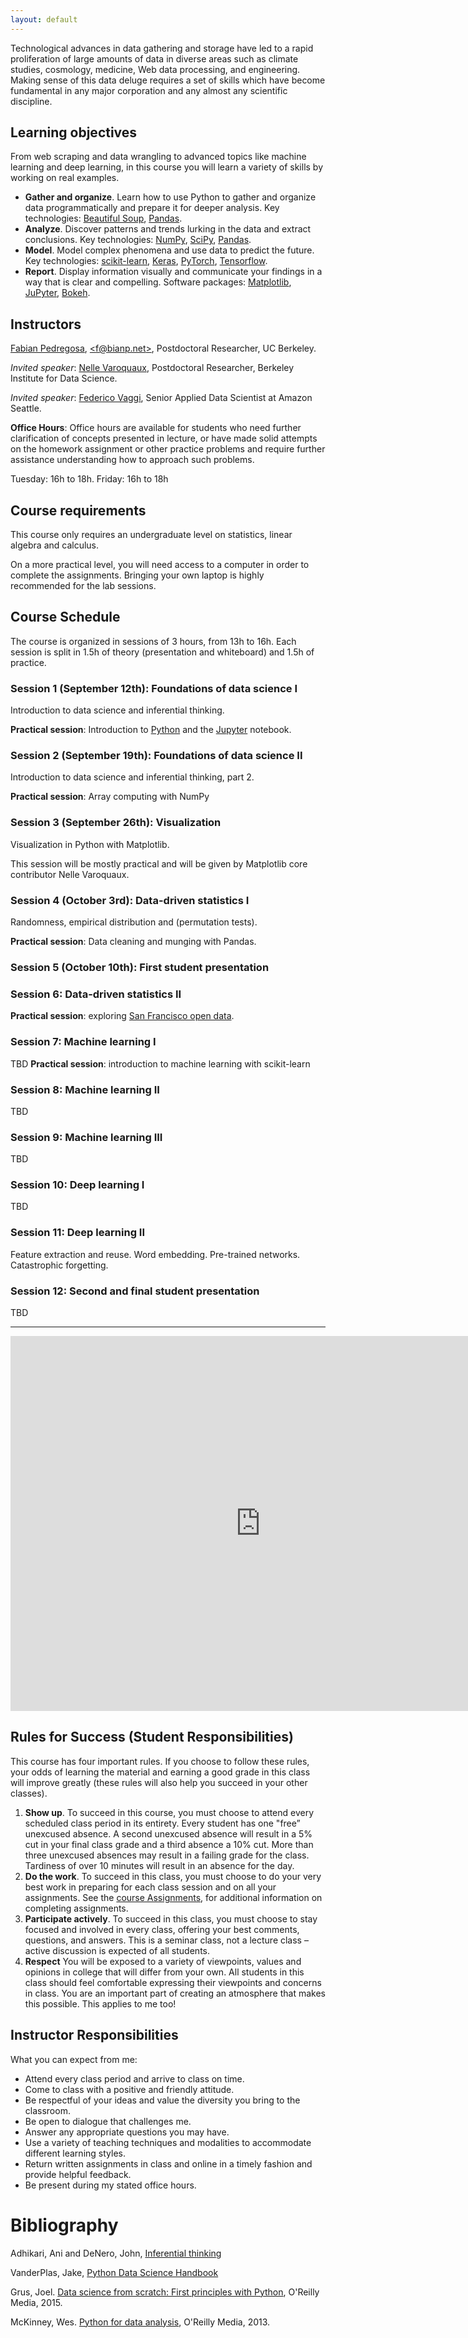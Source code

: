 ```yaml
---
layout: default
---
```


Technological advances in data gathering and storage have led
to a rapid proliferation of large amounts of data in diverse areas such as climate studies, cosmology, medicine, Web data processing, and engineering. Making sense of this data deluge requires a set of skills which have become fundamental in any major corporation and any almost any scientific discipline.



## Learning objectives

From web scraping and data wrangling to advanced topics like machine learning and deep learning, in this course you will learn a variety of skills by working on real examples.

* **Gather and organize**. Learn how to use Python to gather and organize data programmatically and prepare it for deeper analysis.
Key technologies: [Beautiful Soup](https://www.crummy.com/software/BeautifulSoup/), [Pandas](http://pandas.pydata.org/).
* **Analyze**. Discover patterns and trends lurking in the data and extract conclusions. Key technologies: [NumPy](http://www.numpy.org), [SciPy](https://scipy.org), [Pandas](http://pandas.pydata.org).
* **Model**. Model complex phenomena and use data to predict the future. Key technologies: [scikit-learn](http://scikit-learn.org), [Keras](https://keras.io/), [PyTorch](http://pytorch.org/), [Tensorflow](https://www.tensorflow.org/).
* **Report**. Display information visually and communicate your findings in a way that is clear and compelling. Software packages: [Matplotlib](http://matplotlib.org/), [JuPyter](http://jupyter.org/), [Bokeh](https://bokeh.pydata.org).

## Instructors
[Fabian Pedregosa](http://fa.bianp.net), [\<f@bianp.net\>](mailto:f@bianp.net), Postdoctoral Researcher, UC Berkeley.

<!-- [Laurent El Ghaoui](https://people.eecs.berkeley.edu/~elghaoui/)-->

_Invited speaker_: [Nelle Varoquaux](https://bids.berkeley.edu/people/nelle-varoquaux), Postdoctoral Researcher, Berkeley Institute for Data Science.

_Invited speaker_: [Federico Vaggi](https://www.linkedin.com/in/federico-vaggi-ba72a654/), Senior Applied Data Scientist at Amazon Seattle.

**Office Hours**: Office hours are available for students who need further clarification of concepts presented in lecture, or have made solid attempts on the homework assignment or other practice problems and require further assistance understanding how to approach such problems.

Tuesday: 16h to 18h.
Friday: 16h to 18h

## Course requirements

This course only requires an undergraduate level on statistics, linear algebra and calculus.

On a more practical level, you will need access to a computer in order to complete the assignments. Bringing your own laptop is highly recommended for the lab sessions.


## Course Schedule

The course is organized in sessions of 3 hours, from 13h to 16h. Each session is split in 1.5h of theory (presentation and whiteboard) and 1.5h of practice.


### Session 1 (September 12th): Foundations of data science I
Introduction to data science and inferential thinking.

**Practical session**: Introduction to [Python](https://www.python.org/) and the [Jupyter](http://jupyter.org/) notebook.

### Session 2 (September 19th): Foundations of data science II
Introduction to data science and inferential thinking, part 2.

**Practical session**: Array computing with NumPy

### Session 3 (September 26th): Visualization

Visualization in Python with Matplotlib.

This session will be mostly practical and will be given by Matplotlib core contributor Nelle Varoquaux.


### Session 4 (October 3rd): Data-driven statistics I
Randomness, empirical distribution and (permutation tests).

**Practical session**: Data cleaning and munging with Pandas.


### Session 5 (October 10th): First student presentation

### Session 6: Data-driven statistics II

**Practical session**: exploring [San Francisco open data](https://datasf.org).


### Session 7: Machine learning I
TBD
**Practical session**: introduction to machine learning with scikit-learn

### Session 8: Machine learning II
TBD


### Session 9: Machine learning III

TBD

### Session 10: Deep learning I
TBD

### Session 11: Deep learning II

Feature extraction and reuse. Word embedding. Pre-trained networks. Catastrophic forgetting.

### Session 12: Second and final student presentation
TBD

---

<iframe src="https://calendar.google.com/calendar/embed?src=6ihedkadh888fr6rch80hq8j44%40group.calendar.google.com&ctz=America/Los_Angeles" style="border: 0" width="800" height="600" frameborder="0" scrolling="no"></iframe>


## Rules	for	Success	(Student	Responsibilities)
This	course	has	four	important	rules.	If	you	choose	to	follow	these	rules,	your	odds	of	learning	the
material	and	earning	a	good	grade	in	this	class	will	improve	greatly	(these	rules	will	also	help	you
succeed	in	your	other	classes).			
1.	**Show up**. To	succeed	in	this	course,	you	must	choose	to	attend	every	scheduled	class	period	in	its
entirety.	Every	student	has	one	"free”	unexcused	absence. A	second	unexcused	absence	will	result	in	a	5%	cut	in	your	final	class
grade	and	a	third	absence	a	10%	cut. More	than three unexcused	absences	may	result	in
a	failing	grade	for	the	class. Tardiness	of	over	10	minutes	will	result	in	an	absence	for the day.
2.	**Do	the	work**. To	succeed	in	this	class,	you	must	choose	to	do	your	very	best	work	in	preparing	for
each	class	session	and	on	all	your	assignments.		See	the [course	Assignments](/assignments.html),	for	additional	information on	completing	assignments.		
3.	**Participate	actively**. To	succeed	in	this	class,	you	must	choose	to	stay	focused	and	involved	in	every
class,	offering	your	best	comments,	questions,	and	answers.		This	is	a	seminar	class,	not	a	lecture	class
–	active	discussion	is	expected	of	all	students.
4. **Respect**		You	will	be	exposed	to	a	variety	of	viewpoints,	values	and	opinions	in	college	that	will	differ
from	your	own.	All	students	in	this	class	should	feel	comfortable	expressing	their	viewpoints	and
concerns	in	class.	You	are	an	important	part	of	creating	an	atmosphere	that	makes	this	possible.		This
applies	to	me too!


## Instructor Responsibilities

What you can expect from me:

* Attend	every	class	period	and	arrive	to	class	on	time.
* Come	to	class	with	a positive and friendly attitude.
* Be	respectful	of	your	ideas	and	value	the	diversity	you	bring	to	the	classroom.
* Be	open	to	dialogue	that	challenges	me.
* Answer	any	appropriate	questions	you	may	have.
* Use	a	variety	of	teaching	techniques	and	modalities to	accommodate	different	learning	styles.
* Return	written	assignments	in	class	and	online	in	a	timely	fashion	and	provide	helpful	feedback.
* Be	present	during	my	stated	office	hours.


# Bibliography
Adhikari, Ani and DeNero, John, [Inferential thinking](https://www.inferentialthinking.com)

VanderPlas, Jake, [Python Data Science Handbook](https://github.com/jakevdp/PythonDataScienceHandbook)


Grus, Joel. [Data science from scratch: First principles with Python](http://shop.oreilly.com/product/0636920033400.do), O'Reilly Media, 2015.

McKinney, Wes. [Python for data analysis](http://www3.canisius.edu/~yany/python/Python4DataAnalysis.pdf), O'Reilly Media, 2013.
